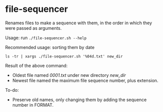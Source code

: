 # file-sequencer

Renames files to make a sequence with them, in the order in which they were
passed as arguments.

Usage: run `./file-sequencer.sh --help`

Recommended usage: sorting them by date

```shell
ls -tr | xargs ./file-sequencer.sh '%04d.txt' new_dir
```

Result of the above command:

- Oldest file named *0001.txt* under new directory *new_dir*
- Newest file named the maximum file sequence number, plus extension.

To-do:

- Preserve old names, only changing them by adding the sequence number in FORMAT.
